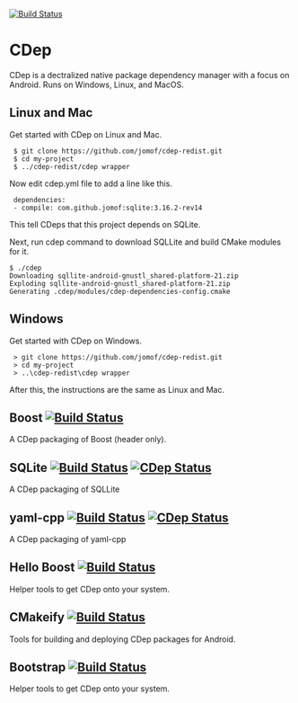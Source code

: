 [![Build Status](https://travis-ci.org/jomof/cdep.svg?branch=master)](https://travis-ci.org/jomof/cdep)


# CDep
CDep is a dectralized native package dependency manager with a focus on Android. Runs on Windows, Linux, and MacOS.
   
   
## Linux and Mac
Get started with CDep on Linux and Mac.
 
     $ git clone https://github.com/jomof/cdep-redist.git  
     $ cd my-project
     $ ../cdep-redist/cdep wrapper

Now edit cdep.yml file to add a line like this.

     dependencies:
     - compile: com.github.jomof:sqlite:3.16.2-rev14
     
This tell CDeps that this project depends on SQLite.

Next, run cdep command to download SQLLite and build CMake modules for it.

    $ ./cdep
    Downloading sqllite-android-gnustl_shared-platform-21.zip
    Exploding sqllite-android-gnustl_shared-platform-21.zip
    Generating .cdep/modules/cdep-dependencies-config.cmake

## Windows
Get started with CDep on Windows.

     > git clone https://github.com/jomof/cdep-redist.git  
     > cd my-project
     > ..\cdep-redist\cdep wrapper
     
After this, the instructions are the same as Linux and Mac.
    
## Boost [![Build Status](https://travis-ci.org/jomof/boost.svg?branch=master)](https://github.com/jomof/boost)
A CDep packaging of Boost (header only).

## SQLite [![Build Status](https://travis-ci.org/jomof/sqlite.svg?branch=master)](https://travis-ci.org/jomof/sqlite) [![CDep Status](https://cdep-io.github.io/com.github.jomof/sqlite/latest/latest.svg)](https://github.com/jomof/sqlite/releases/latest)

A CDep packaging of SQLLite

## yaml-cpp [![Build Status](https://travis-ci.org/jomof/yaml-cpp.svg?branch=master)](https://github.com/jomof/yaml-cpp) [![CDep Status](https://cdep-io.github.io/com.github.jomof/yaml-cpp/latest/latest.svg)](https://github.com/jomof/yaml-cpp/releases/latest)
A CDep packaging of yaml-cpp

## Hello Boost [![Build Status](https://travis-ci.org/jomof/hello-boost.svg?branch=master)](https://github.com/jomof/hello-boost)
Helper tools to get CDep onto your system.

## CMakeify [![Build Status](https://travis-ci.org/jomof/cmakeify.svg?branch=master)](https://github.com/jomof/cmakeify)
Tools for building and deploying CDep packages for Android.

## Bootstrap [![Build Status](https://travis-ci.org/jomof/bootstrap.svg?branch=master)](https://github.com/jomof/bootstrap)
Helper tools to get CDep onto your system.

